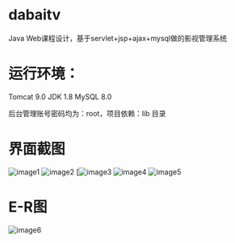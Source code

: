 # dabaitv

Java Web课程设计，基于servlet+jsp+ajax+mysql做的影视管理系统

# 运行环境：

Tomcat  9.0	JDK 1.8	MySQL 8.0



后台管理账号密码均为：root，项目依赖：lib 目录


# 界面截图

![image1](https://s1.yesimg.com/2023/03/16/544a218759722.png)
![image2](https://s1.yesimg.com/2023/03/16/a640e1608436d.png)
[![image3](https://s1.yesimg.com/2023/03/16/8f01f085661ed.png)
![image4](https://s1.yesimg.com/2023/03/16/74e752505a075.png)
![image5](https://s1.yesimg.com/2023/03/16/d66ebb864c03a.png)

# E-R图

![image6](https://s1.yesimg.com/2023/03/16/7cce75cb2929b.png)
